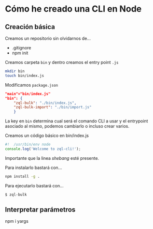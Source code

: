 # Cómo he creado una CLI en Node 

## Creación básica
Creamos un repositorio sin olvidarnos de...
- .gitignore
- npm init

Creamos carpeta `bin` y dentro creamos el entry point `.js`
```bash 
mkdir bin
touch bin/index.js
```

Modificamos `package.json`

```json
"main"="bin/index.js"
"bin": {
    "zql-bulk": "./bin/index.js", 
    "zql-bulk-import": "./bin/import.js"
    }
```

La key en `bin` determina cual será el comando CLI a usar y el entrypoint asociado al mismo, podemos cambiarlo o incluso crear varios.

Creamos un código básico en bin/index.js
```js
#!  /usr/bin/env node
console.log('Welcome to zql-cli!');
```
Importante que la linea _shebang_ esté presente.


Para instalarlo bastará con...
```bash
npm install -g .
```

Para ejecutarlo bastará con...
```bash
$ zql-bulk
 ```


## Interpretar parámetros

npm i yargs


